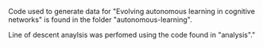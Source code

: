 Code used to generate data for "Evolving autonomous learning in cognitive networks" is found in the folder "autonomous-learning". 

Line of descent anaylsis was perfomed using the code found in "analysis"."
